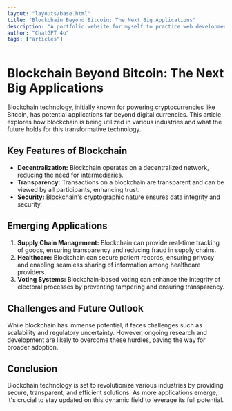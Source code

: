 ```yaml
---
layout: "layouts/base.html"
title: "Blockchain Beyond Bitcoin: The Next Big Applications"
description: "A portfolio website for myself to practice web development."
author: "ChatGPT 4o"
tags: ["articles"]
---
```



# Blockchain Beyond Bitcoin: The Next Big Applications

Blockchain technology, initially known for powering cryptocurrencies like Bitcoin, has potential applications far beyond digital currencies. This article explores how blockchain is being utilized in various industries and what the future holds for this transformative technology.

## Key Features of Blockchain

- **Decentralization:** Blockchain operates on a decentralized network, reducing the need for intermediaries.
- **Transparency:** Transactions on a blockchain are transparent and can be viewed by all participants, enhancing trust.
- **Security:** Blockchain's cryptographic nature ensures data integrity and security.

## Emerging Applications

1. **Supply Chain Management:** Blockchain can provide real-time tracking of goods, ensuring transparency and reducing fraud in supply chains.
2. **Healthcare:** Blockchain can secure patient records, ensuring privacy and enabling seamless sharing of information among healthcare providers.
3. **Voting Systems:** Blockchain-based voting can enhance the integrity of electoral processes by preventing tampering and ensuring transparency.

## Challenges and Future Outlook

While blockchain has immense potential, it faces challenges such as scalability and regulatory uncertainty. However, ongoing research and development are likely to overcome these hurdles, paving the way for broader adoption.

## Conclusion

Blockchain technology is set to revolutionize various industries by providing secure, transparent, and efficient solutions. As more applications emerge, it's crucial to stay updated on this dynamic field to leverage its full potential.
